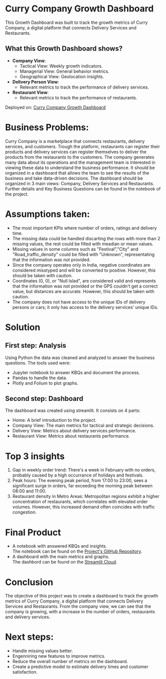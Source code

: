 # Curry Company Growth Dashboard

This Growth Dashboard was built to track the growth metrics of Curry Company, a digital platform that connects Delivery Services and Restaurants.

## What this Growth Dashboard shows?
- **Company View**:
    - Tactical View: Weekly growth indicators.
    - Managerial View: General behavior metrics.
    - Geographical View: Geolocation insights.
- **Delivery Person View**:
    - Relevant metrics to track the performance of delivery services.
- **Restaurant View**:
    - Relevant metrics to track the performance of restaurants.

Deployed on: [Curry Company Growth Dashboard](https://currycomp.streamlit.app/) 

# Business Problems:

Curry Company is a marketplace that connects restaurants, delivery services, and customers. Trough the platform, restaurants can register their products and delivery services can register themselves to deliver the products from the restaurants to the customers.
The company generates many data about its operations and the management team is interested in viewing these data to understand the business performance. It should be organized in a dashboard that allows the team to see the results of the business and take data-driven decisions. The dashboard should be organized in 3 main views: Company, Delivery Services and Restaurants.
Further details and Key Business Questions can be found in the notebook of the project.

# Assumptions taken:

- The most important KPIs where number of orders, ratings and delivery time.
- The missing data could be handled discarting the rows with more than 2 missing values, the rest could be filled with meadian or mean values.
- Missing values in some columns such as "Festival","City" and "Road_traffic_density" could be filled with "Unknown", representating that the information was not provided.
- Since the company operates only in India, negative coordinates are considered misstyped and will be converted to positive. However, this should be taken with caution.
- Coordinates (0, 0), or "Null Islad", are considered valid and represents that the information was not provided or the GPS couldn't get a correct value, but distances are accurate. However, this should be taken with caution.
- The company does not have access to the unique IDs of delivery persons or cars; it only has access to the delivery services' unique IDs.

# Solution

## First step: Analysis
Using Python the data was cleaned and analyzed to answer the business questions. 
The tools used were: 
- Jupyter notebook to answer KBQs and document the process.
- Pandas to handle the data.
- Plotly and Folium to plot graphs.
## Second step: Dashboard
The dashboard was created using streamlit. It consists on 4 parts:
- Home: A brief introduction to the project.
- Company View: The main metrics for tactical and strategic decisions.
- Delivery View: Metrics about delivery services performance.
- Restaurant View: Metrics about restaurants performance.

# Top 3 insights

1. Gap in weekly order trend: There's a week in February with no orders, probably caused by a high occurrance of holidays and festivals.
2. Peak hours: The evening peak period, from 17:00 to 23:00, sees a significant surge in orders, far exceeding the morning peak between 08:00 and 11:00.
3. Restaurant density in Metro Areas: Metropolitan regions exhibit a higher concentration of restaurants, which correlates with elevated order volumes. However, this increased demand often coincides with traffic congestion.

# Final Product

- A notebook with answered KBQs and insights.<br>
The notebook can be found on the [Project's GitHub Repository](https://github.com/luc457x/CDS_PA-Curry_Company/blob/main/notebook.ipynb).
- A dashboard with the main metrics and graphs.<br>
The dashbord can be found on the [Streamlit Cloud](https://currycomp.streamlit.app/).

# Conclusion

The objective of this project was to create a dashboard to track the growth metrics of Curry Company, a digital platform that connects Delivery Services and Restaurants.
From the company view, we can see that the company is growing, with a increase in the number of orders, restaurants and delivery services.

# Next steps:

- Handle missing values better.
- Engenniring new features to improve metrics.
- Reduce the overall number of metrics on the dashboard.
- Create a predictive model to estimate delivery times and customer satisfaction.
